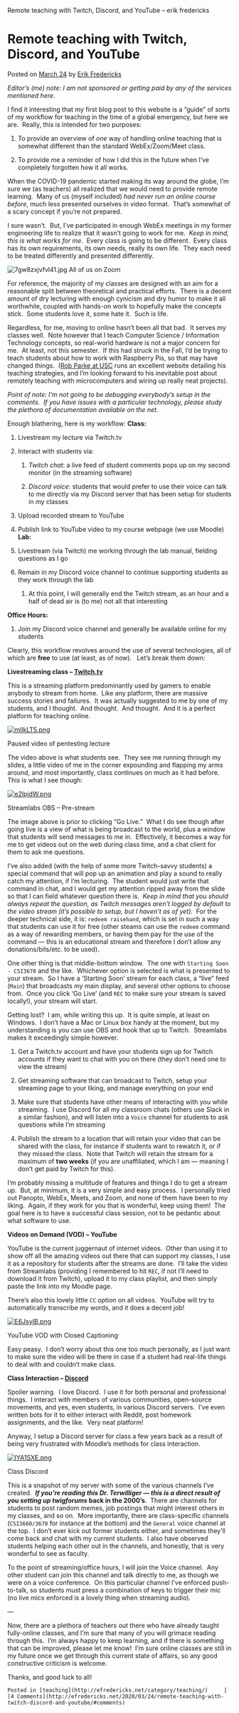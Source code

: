 Remote teaching with Twitch, Discord, and YouTube – erik fredericks

# Remote teaching with Twitch, Discord, and YouTube

Posted on [March 24](http://efredericks.net/2020/03/24/remote-teaching-with-twitch-discord-and-youtube/) by [Erik Fredericks](http://efredericks.net/author/erik/)

*Editor’s (me) note: I am not sponsored or getting paid by any of the services mentioned here.*

I find it interesting that my first blog post to this website is a “guide” of sorts of my workflow for teaching in the time of a global emergency, but here we are.  Really, this is intended for two purposes:

1. To provide an overview of *one* way of handling online teaching that is somewhat different than the standard WebEx/Zoom/Meet class.

2. To provide me a reminder of how I did this in the future when I’ve completely forgotten how it all works.

When the COVID-19 pandemic started making its way around the globe, I’m sure we (as teachers) all realized that we would need to provide remote learning.  Many of us (myself included) *had never run an online course before*, much less presented ourselves in video format.  That’s somewhat of a scary concept if you’re not prepared.

I sure wasn’t.  But, I’ve participated in enough WebEx meetings in my former engineering life to realize that it wasn’t going to work for me.  *Keep in mind, this is what works for me*.  Every class is going to be different.  Every class has its own requirements, its own needs, really its own life.  They each need to be treated differently and presented differently.

![7gw8zxjvfvl41.jpg](../_resources/d07d8cbf5ff49d4e93a142dbc22d7f72.jpg)
All of us on Zoom

For reference, the majority of my classes are designed with an aim for a reasonable split between theoretical and practical efforts.  There is a decent amount of dry lecturing with enough cynicism and dry humor to make it all worthwhile, coupled with hands-on work to hopefully make the concepts stick.  Some students love it, some hate it.  Such is life.

Regardless, for me, moving to online hasn’t been all that bad.  It serves my classes well.  Note however that I teach Computer Science / Information Technology concepts, so real-world hardware is not a major concern for me.  At least, not this semester.  If this had struck in the Fall, I’d be trying to teach students about how to work with Raspberry Pis, so that may have changed things.  ([Rob Parke at USC](https://sites.usc.edu/parke/) runs an excellent website detailing his teaching strategies, and I’m looking forward to his inevitable post about remotely teaching with microcomputers and wiring up really neat projects).

*Point of note: I’m not going to be debugging everybody’s setup in the comments.  If you have issues with a particular technology, please study the plethora of documentation available on the net.*

Enough blathering, here is my workflow:
**Class:**
1. Livestream my lecture via Twitch.tv
2. Interact with students via:

    1. *Twitch chat*: a live feed of student comments pops up on my second monitor (in the streaming software)

    2. *Discord voice*: students that would prefer to use their voice can talk to me directly via my Discord server that has been setup for students in my classes

3. Upload recorded stream to YouTube
4. Publish link to YouTube video to my course webpage (we use Moodle)
**Lab:**

1. Livestream (via Twitch) me working through the lab manual, fielding questions as I go

2. Remain in my Discord voice channel to continue supporting students as they work through the lab

    1. At this point, I will generally end the Twitch stream, as an hour and a half of dead air is (to me) not all that interesting

**Office Hours:**

1. Join my Discord voice channel and generally be available online for my students

Clearly, this workflow revolves around the use of several technologies, all of which are **free** to use (at least, as of now).   Let’s break them down:

**Livestreaming class – [Twitch.tv](https://twitch.tv/)**

This is a streaming platform predominantly used by gamers to enable anybody to stream from home.  Like any platform, there are massive success stories and failures.  It was actually suggested to me by one of my students, and I thought.  And thought.  And thought.  And it is a perfect platform for teaching online.

[![mllkLT5.png](../_resources/36764267da763326a84f5b57d9e58c7f.png)](https://i.imgur.com/mllkLT5.png)

Paused video of pentesting lecture

The video above is what students see.  They see me running through my slides, a little video of me in the corner expounding and flapping my arms around, and most importantly, class continues on much as it had before.  This is what I see though:

[![e2lpjdW.png](../_resources/8c261dbb6296e2fcb02cd636795510e6.png)](https://i.imgur.com/e2lpjdW.png)

Streamlabs OBS – Pre-stream

The image above is prior to clicking “Go Live.”  What I do see though after going live is a view of what is being broadcast to the world, plus a window that students will send messages to me in.  Effectively, it becomes a way for me to get videos out on the web during class time, and a chat client for them to ask me questions.

I’ve also added (with the help of some more Twitch-savvy students) a special command that will pop up an animation and play a sound to really catch my attention, if I’m lecturing.  The student would just write that command in chat, and I would get my attention ripped away from the slide so that I can field whatever question there is.  *Keep in mind that you should always repeat the question, as Twitch messages aren’t logged by default to the video stream (it’s possible to setup, but I haven’t as of yet).*  For the deeper technical side, it is: `redeem raisehand`, which is set in such a way that students can use it for free (other steams can use the `redeem` command as a way of rewarding members, or having them pay for the use of the command — this is an educational stream and therefore I don’t allow any donations/bits/etc. to be used).

One other thing is that middle-bottom window.  The one with `Starting Soon - CSI3670` and the like.  Whichever option is selected is what is presented to your stream.  So I have a ‘Starting Soon’ stream for each class, a “live” feed (`Main`) that broadcasts my main display, and several other options to choose from.  Once you click ‘Go Live’ (and `REC` to make sure your stream is saved locally!), your stream will start.

Getting lost?  I am, while writing this up.  It is quite simple, at least on Windows.  I don’t have a Mac or Linux box handy at the moment, but my understanding is you can use OBS and hook that up to Twitch.  Streamlabs makes it exceedingly simple however.

1. Get a Twitch.tv account and have your students sign up for Twitch accounts if they want to chat with you on there (they don’t need one to view the stream)

2. Get streaming software that can broadcast to Twitch, setup your streaming page to your liking, and manage everything on your end

3. Make sure that students have other means of interacting with you while streaming.  I use Discord for all my classroom chats (others use Slack in a similar fashion), and will listen into a `Voice` channel for students to ask questions while I’m streaming

4. Publish the stream to a location that will retain your video that can be shared with the class, for instance if students want to rewatch it, or if they missed the class.  Note that Twitch will retain the stream for a maximum of **two weeks** (if you are unaffiliated, which I am — meaning I don’t get paid by Twitch for this).

I’m probably missing a multitude of features and things I do to get a stream up.  But, at minimum, it is a very simple and easy process.  I personally tried out Panopto, WebEx, Meets, and Zoom, and none of them have been to my liking.  Again, if they work for you that is wonderful, keep using them!  The goal here is to have a successful class session, not to be pedantic about what software to use.

**Videos on Demand (VOD) – YouTube**

YouTube is the current juggernaut of internet videos.  Other than using it to show off all the amazing videos out there that can support my classes, I use it as a repository for students after the streams are done.  I’ll take the video from Streamlabs (providing I remembered to hit `REC`, if not I’ll need to download it from Twitch), upload it to my class playlist, and then simply paste the link into my Moodle page.

There’s also this lovely little `CC` option on all videos.  YouTube will try to automatically transcribe my words, and it does a decent job!

[![E6JsylB.png](../_resources/fd796f2207a0d0e09837d2af8ab1cf81.png)](https://i.imgur.com/MgIRB6w.png)

YouTube VOD with Closed Captioning

Easy peasy.  I don’t worry about this one too much personally, as I just want to make sure the video will be there in case if a student had real-life things to deal with and couldn’t make class.

**Class Interaction – [Discord](https://discord.app/)**

Spoiler warning.  I love Discord.  I use it for both personal and professional things.  I interact with members of various communities, open-source movements, and yes, even students, in various Discord servers.  I’ve even written bots for it to either interact with Reddit, post homework assignments, and the like.  Very neat platform!

Anyway, I setup a Discord server for class a few years back as a result of being very frustrated with Moodle’s methods for class interaction.

[![IYA1SXE.png](../_resources/22aeaaef64b4c35e7e6f9ea96fbc7776.png)](https://i.imgur.com/IYA1SXE.png)

Class Discord

This is a snapshot of my server with some of the various channels I’ve created.  ***If you’re reading this Dr. Terwilliger — this is a direct result of you setting up twigforums* back in the 2000’s**.  There are channels for students to post random memes, job postings that might interest others in my classes, and so on.  More importantly, there are class-specific channels (`CSI3660/3670` for instance at the bottom) and the `General` voice channel at the top.  I don’t ever kick out former students either, and sometimes they’ll come back and chat with my current students.  I also have observed students helping each other out in the channels, and honestly, that is very wonderful to see as faculty.

To the point of streaming/office hours, I will join the Voice channel.  Any other student can join this channel and talk directly to me, as though we were on a voice conference.  On this particular channel I’ve enforced push-to-talk, so students must press a combination of keys to trigger their mic (no live mics enforced is a lovely thing when streaming audio).

—

Now, there are a plethora of teachers out there who have already taught fully-online classes, and I’m sure that many of you will grimace reading through this.  I’m always happy to keep learning, and if there is something that can be improved, please let me know!  I’m sure online classes are still in my future once we get through this current state of affairs, so any good constructive criticism is welcome.

Thanks, and good luck to all!

    Posted in [teaching](http://efredericks.net/category/teaching/)     |   [4 Comments](http://efredericks.net/2020/03/24/remote-teaching-with-twitch-discord-and-youtube/#comments)